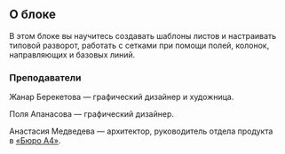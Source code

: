 ## О блоке

В этом блоке вы научитесь создавать шаблоны листов и настраивать типовой разворот, работать с сетками при помощи полей, колонок, направляющих и базовых линий.

### Преподаватели

Жанар Берекетова — графический дизайнер и художница.

Поля Апанасова — графический дизайнер.

Анастасия Медведева — архитектор, руководитель отдела продукта в [«Бюро А4»](https://a4arch.ru).